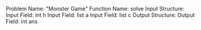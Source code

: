 Problem Name: "Monster Game"
Function Name: solve
Input Structure:
Input Field: int h
Input Field: list<int> a
Input Field: list<int> c
Output Structure:
Output Field: int ans